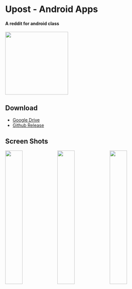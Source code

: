 # Upost - Android Apps
#### A reddit for android class
<img src="https://i.imgur.com/n9TDmEM.png" width="200"/>

## Download
- [Google Drive](https://bit.ly/2Y3maa7)
- [Github Release](https://github.com/123ojp/Upost-AndroidApp/releases/download/v1.0/upost.apk)

## Screen Shots
<p float="left">
    <img src="https://i.imgur.com/Vbp8jnK.png" width="33%"/><img src="https://i.imgur.com/VJK9NRL.png" width="33%"/><img src="https://i.imgur.com/lEVYfNU.png" width="33%"/>
</p>

